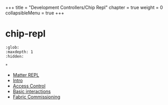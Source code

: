 +++
title = "Development Controllers/Chip Repl"
chapter = true
weight = 0
collapsibleMenu = true
+++

# chip-repl

```{toctree}
:glob:
:maxdepth: 1
:hidden:

*
```

-   [Matter REPL](./matter-repl.md)
-   [Intro](./Matter_REPL_Intro.ipynb)
-   [Access Control](./Matter_Access_Control.ipynb)
-   [Basic interactions](./Matter_Basic_Interactions.ipynb)
-   [Fabric Commissioning](./Matter_Multi_Fabric_Commissioning.ipynb)
